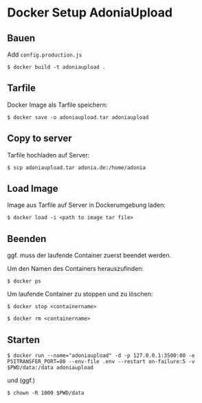 # Docker Setup AdoniaUpload

## Bauen

Add `config.production.js`

`$ docker build -t adoniaupload .`

## Tarfile

Docker Image als Tarfile speichern:

`$ docker save -o adoniaupload.tar adoniaupload`

## Copy to server

Tarfile hochladen auf Server:

`$ scp adoniaupload.tar adonia.de:/home/adonia`

## Load Image

Image aus Tarfile auf Server in Dockerumgebung laden:

`$ docker load -i <path to image tar file>`

## Beenden

ggf. muss der laufende Container zuerst beendet werden.

Um den Namen des Containers herauszufinden:

`$ docker ps`

Um laufende Container zu stoppen und zu löschen:

`$ docker stop <containername>`

`$ docker rm <containername>`

## Starten

`$ docker run --name="adoniaupload" -d -p 127.0.0.1:3500:80 -e PSITRANSFER_PORT=80 --env-file .env --restart on-failure:5 -v $PWD/data:/data adoniaupload`

und (ggf.)

`$ chown -R 1000 $PWD/data`
